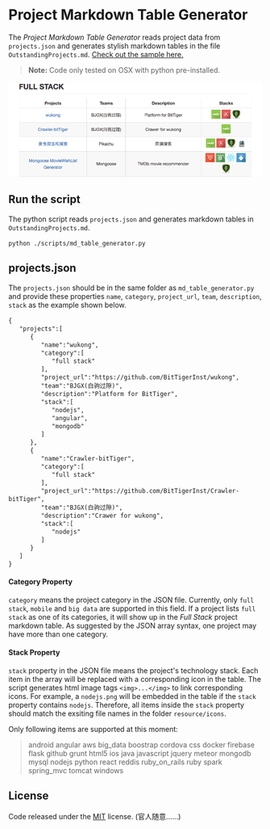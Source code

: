 # Project Markdown Table Generator

The *Project Markdown Table Generator* reads project data from `projects.json` and generates stylish markdown tables in the file `OutstandingProjects.md`. [Check out the sample here. ](https://github.com/hackjustu/BitTigerGithubManagmentDraft/blob/master/OutstandingProjects.md)

>**Note:** Code only tested on OSX with python pre-installed.

![](./resource/screenshot.png)

## Run the script

The python script reads `projects.json` and generates markdown tables in `OutstandingProjects.md`.
```
python ./scripts/md_table_generator.py
```

## projects.json

The `projects.json` should be in the same folder as `md_table_generator.py` and provide these properties `name`, `category`, `project_url`, `team`, `description`, `stack` as the example shown below.

```
{
   "projects":[
      {
         "name":"wukong",
         "category":[
            "full stack"
         ],
         "project_url":"https://github.com/BitTigerInst/wukong",
         "team":"BJGX(白驹过隙)",
         "description":"Platform for BitTiger",
         "stack":[
            "nodejs",
            "angular",
            "mongodb"
         ]
      },
      {
         "name":"Crawler-bitTiger",
         "category":[
            "full stack"
         ],
         "project_url":"https://github.com/BitTigerInst/Crawler-bitTiger",
         "team":"BJGX(白驹过隙)",
         "description":"Crawer for wukong",
         "stack":[
            "nodejs"
         ]
      }
   ]
}
```
#### Category Property

`category` means the project category in the JSON file. Currently, only `full stack`, `mobile` and `big data` are supported in this field. If a project lists `full stack` as one of its categories, it will show up in the *Full Stack* project markdown table. As suggested by the JSON array syntax, one project may have more than one category.


#### Stack Property

`stack` property in the JSON file means the project's technology stack. Each item in the array will be replaced with a corresponding icon in the table. The script generates html image tags `<img>...</img>` to link corresponding icons. For example, a `nodejs.png` will be embedded in the table if the `stack` property contains `nodejs`. Therefore, all items inside the `stack` property should match the exsiting file names in the folder `resource/icons`.

Only following items are supported at this moment:

>android
angular
aws
big\_data
boostrap
cordova
css
docker
firebase
flask
github
grunt
html5
ios
java
javascript
jquery
meteor
mongodb
mysql
nodejs
python
react
reddis
ruby\_on\_rails
ruby
spark
spring\_mvc
tomcat
windows

## License
Code released under the [MIT](https://opensource.org/licenses/MIT) license. (官人随意……)

